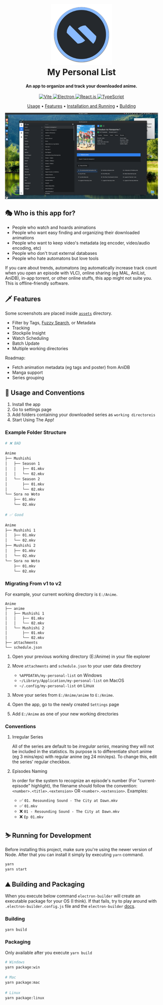 <h1 align="center">
	<a href="https://github.com/SnekNOTSnake">
		<img src="https://github.com/SnekNOTSnake/my-personal-list/blob/master/assets/icon.png?raw=true" alt="Markdownify" width="200">
	</a>
	<br>
  	My Personal List
  </br>
</h1>

<h4 align="center">An app to organize and track your downloaded anime.</h4>

<p align="center">
  <a href="https://vitejs.dev/">
    <img src="https://img.shields.io/badge/Renderer-Vite-informational?style=flat&logo=vite&logoColor=white&color=2f80ed" alt="Vite">
  </a>
  <a href="https://electronjs.org/">
  <img src="https://img.shields.io/badge/Framework-Electron-informational?style=flat&logo=electron&logoColor=white&color=2f80ed" alt="Electron">
 </a>
  <a href="https://reactjs.org/">
    <img src="https://img.shields.io/badge/Library-React-informational?style=flat&logo=react&logoColor=white&color=2f80ed" alt="React.js">
  </a>
  <a href="https://typescriptlang.org/">
    <img src="https://img.shields.io/badge/Language-TypeScript-informational?style=flat&logo=typescript&logoColor=white&color=2f80ed" alt="TypeScript">
  </a>
</p>

<p align="center">
	<a href="https://github.com/SnekNOTSnake/my-personal-list#%EF%B8%8F-usage-and-conventions">Usage</a> •
  <a href="https://github.com/SnekNOTSnake/my-personal-list#%EF%B8%8F-features">Features</a> •
  <a href="https://github.com/SnekNOTSnake/my-personal-list#%EF%B8%8F-installation-and-running">Installation and Running</a> •
  <a href="https://github.com/SnekNOTSnake/my-personal-list#%EF%B8%8F-building-and-packaging">Building</a>
</p>

![Explore](https://github.com/SnekNOTSnake/my-personal-list/blob/master/assets/screenshots/explore.png?raw=true)

## 🎭 Who is this app for?

- People who watch and hoards animations
- People who want easy finding and organizing their downloaded animations
- People who want to keep video's metadata (eg encoder, video/audio encoding, etc)
- People who don't trust external databases
- People who hate automatons but love tools

If you care about trends, automatons (eg automatically increase track count when you open an episode with VLC), online sharing (eg MAL, AniList, AniDB), in-app torrent, or other online stuffs, this app might not suite you. This is offline-friendly software.

## 🗡️ Features

Some screenshots are placed inside [`assets`](https://github.com/SnekNOTSnake/my-personal-list/tree/master/assets) directory.

- Filter by Tags, [Fuzzy Search](https://en.wikipedia.org/wiki/Approximate_string_matching), or Metadata
- Tracking
- Stockpile Insight
- Watch Scheduling
- Batch Update
- Multiple working directories

Roadmap:

- Fetch animation metadata (eg tags and poster) from AniDB
- Manga support
- Series grouping

## 🚀️ Usage and Conventions

1. Install the app
2. Go to settings page
3. Add folders containing your downloaded series as `working directoreis`
4. Start Using The App!

### Example Folder Structure

```bash
# ❌ BAD

Anime
├── Mushishi
│   ├── Season 1
│   │   ├── 01.mkv
│   │   └── 02.mkv
│   └── Season 2
│       ├── 01.mkv
│       └── 02.mkv
└── Sora no Woto
    ├── 01.mkv
    └── 02.mkv

# ✅ Good

Anime
├── Mushishi 1
│   ├── 01.mkv
│   └── 02.mkv
├── Mushishi 2
│   ├── 01.mkv
│   └── 02.mkv
└── Sora no Woto
    ├── 01.mkv
    └── 02.mkv
```

### Migrating From v1 to v2

For example, your current working directory is `E:/Anime`.

```
Anime
├── anime
│   ├── Mushishi 1
│   │   ├── 01.mkv
│   │   └── 02.mkv
│   └── Mushishi 2
│       ├── 01.mkv
│       └── 02.mkv
├── attachments
└── schedule.json
```

1. Open your previous working directory (E:/Anime) in your file explorer
2. Move `attachments` and `schedule.json` to your user data directory

	- `%APPDATA%/my-personal-list` on Windows
	- `~/Library/Application/my-personal-list` on MacOS
	- `~/.config/my-personal-list` on Linux

3. Move your series from `E:/Anime/anime` to `E:/Anime`.
4. Open the app, go to the newly created `Settings` page
5. Add `E:/Anime` as one of your new working directories

### Conventions

1. Irregular Series

	All of the series are default to be *irregular series*, meaning they will not be included in the statistics. Its purpose is to differentiate short anime (eg 3 mins/eps) with regular anime (eg 24 min/eps). To change this, edit the series' regular checkbox.

2. Episodes Naming

	In order for the system to recognize an episode's number (For "current-episode" highlight), the filename should follow the convention: `<number>.<title>.<extension>` OR `<number>.<extension>`. Examples:

	- ✅ `01. Resounding Sound - The City at Dawn.mkv`
	- ✅ `01.mkv`
	- ❌ `01 - Resounding Sound - The City at Dawn.mkv`
	- ❌ `Ep 01.mkv`

## ⛷️ Running for Development

Before installing this project, make sure you're using the newer version of Node. After that you can install it simply by executing `yarn` command.

```bash
yarn
yarn start
```

## ⛰️ Building and Packaging

When you execute below command `electron-builder` will create an executable package for your OS (I think). If that fails, try to play around with `.electron-builder.config.js` file and the `electron-builder` [docs](https://www.electron.build/configuration/configuration.html).

### Building

```bash
yarn build
```

### Packaging

Only available after you execute `yarn build`

```bash
# Windows
yarn package:win

# Mac
yarn package:mac

# Linux
yarn package:linux
```
